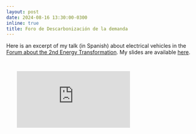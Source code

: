 ```yaml
---
layout: post
date: 2024-08-16 13:30:00-0300
inline: true
title: Foro de Descarbonización de la demanda
---
```


Here is an excerpt of my talk (in Spanish) about electrical vehicles in the [Forum about the 2nd Energy Transformation](https://portal.ute.com.uy/2da-transformacion-energetica). My slides are available [here](/assets/html/presentacion_UTE_ago24/UTE_ferragut_ago24.html).

<div class="container-fluid embed-responsive-16by9" style="width:90%;padding:2em">
<iframe class="embed-responsive-item" src="https://youtube.com/embed/wwRJLRHwtzg?si=PKqGFDYc9gO0sFoe" title="YouTube video player" frameborder="0" allow="accelerometer; autoplay; clipboard-write; encrypted-media; gyroscope; picture-in-picture; web-share" referrerpolicy="strict-origin-when-cross-origin" allowfullscreen></iframe>
</div>

